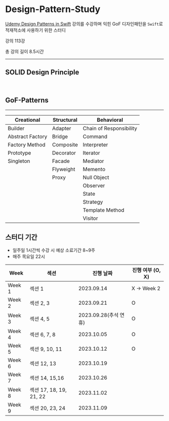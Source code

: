 # Design-Pattern-Study
[Udemy Design Patterns in Swift](https://www.udemy.com/course/design-patterns-swift/) 강의를 수강하며 익힌 GoF 디자인패턴을 `Swift`로 적재적소에 사용하기 위한 스터디

강의 113강

총 강의 길이 8.5시간
<br>

---
## SOLID Design Principle

<br>

## GoF-Patterns
---
| Creational                                              | Structural                               | Behavioral                |
| ------------------------------------------------------  | ---------------------------------------- | ---------------------------------------- |
| Builder                                                 | Adapter                                  | Chain of Responsibility                  |
| Abstract Factory                                        | Bridge                                   | Command                                  | 
| Factory Method                                          | Composite                                | Interpreter                              |
| Prototype                                               | Decorator                                | Iterator                                 |
| Singleton                                               | Facade                                   | Mediator                                 |
|                                                         | Flyweight                                | Memento                                  |
|                                                         | Proxy                                    | Null Object                              |
|                                                         |                                          | Observer                                 |
|                                                         |                                          | State                                    |
|                                                         |                                          | Strategy                                 |
|                                                         |                                          | Template Method                          |
|                                                         |                                          | Visitor                                  |


## 스터디 기간 
- 일주일 1시간씩 수강 시 예상 소료기간 8~9주
- 매주 목요일 22시

| Week                                              | 섹션                                |  진행 날짜                     | 진행 여부 (O, X)
| ------------------------------------------------  | ---------------------------------- | ---------------------------- | ---------  |
| Week 1                                            | 섹션 1                              | 2023.09.14                   | X -> Week 2|
| Week 2                                            | 섹션 2, 3                           | 2023.09.21                   |     O      |
| Week 3                                            | 섹션 4, 5                           | 2023.09.28(추석 연휴)          |     O      |
| Week 4                                            | 섹션 6, 7, 8                        | 2023.10.05                   |     O      |
| Week 5                                            | 섹션 9, 10, 11                      | 2023.10.12                   |     O      |
| Week 6                                            | 섹션 12, 13                         | 2023.10.19                   |            |
| Week 7                                            | 섹션 14, 15,16                      | 2023.10.26                   |            |
| Week 8                                            | 섹션 17, 18, 19, 21, 22             | 2023.11.02                   |            |
| Week 9                                            | 섹션 20, 23, 24                     | 2023.11.09                   |            |
